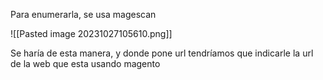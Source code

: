 
Para enumerarla, se usa magescan

![[Pasted image 20231027105610.png]]

Se haría de esta manera, y donde pone url tendríamos que indicarle la url de la web que esta usando magento

